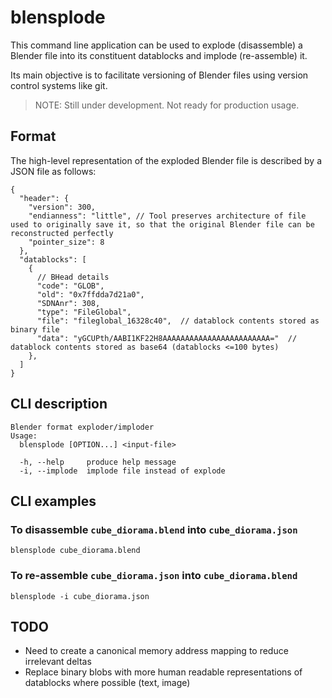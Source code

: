 # blensplode

This command line application can be used to explode (disassemble) a Blender file into its constituent datablocks and implode (re-assemble) it.

Its main objective is to facilitate versioning of Blender files using version control systems like git.

> NOTE: Still under development. Not ready for production usage.

## Format

The high-level representation of the exploded Blender file is described by a JSON file as follows:

```jsonc
{
  "header": {
    "version": 300,
    "endianness": "little", // Tool preserves architecture of file used to originally save it, so that the original Blender file can be reconstructed perfectly
    "pointer_size": 8
  },
  "datablocks": [
    {
      // BHead details
      "code": "GLOB",
      "old": "0x7ffdda7d21a0",
      "SDNAnr": 308,
      "type": "FileGlobal",
      "file": "fileglobal_16328c40",  // datablock contents stored as binary file
      "data": "yGCUPth/AABI1KF22H8AAAAAAAAAAAAAAAAAAAAAAAA="  // datablock contents stored as base64 (datablocks <=100 bytes)
    },
  ]
}
```

## CLI description

```
Blender format exploder/imploder
Usage:
  blensplode [OPTION...] <input-file>

  -h, --help     produce help message
  -i, --implode  implode file instead of explode
```

## CLI examples

### To disassemble `cube_diorama.blend` into `cube_diorama.json`

```
blensplode cube_diorama.blend
```

### To re-assemble `cube_diorama.json` into `cube_diorama.blend`

```
blensplode -i cube_diorama.json
```

## TODO

* Need to create a canonical memory address mapping to reduce irrelevant deltas
* Replace binary blobs with more human readable representations of datablocks where possible (text, image)